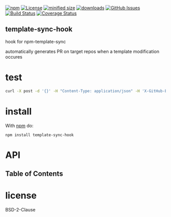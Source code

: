 [![npm](https://img.shields.io/npm/v/template-sync-hook.svg)](https://www.npmjs.com/package/template-sync-hook)
[![License](https://img.shields.io/badge/License-BSD%203--Clause-blue.svg)](https://opensource.org/licenses/BSD-3-Clause)
[![minified size](https://badgen.net/bundlephobia/min/template-sync-hook)](https://bundlephobia.com/result?p=template-sync-hook)
[![downloads](http://img.shields.io/npm/dm/template-sync-hook.svg?style=flat-square)](https://npmjs.org/package/template-sync-hook)
[![GitHub Issues](https://img.shields.io/github/issues/template-tools/template-sync-hook.svg?style=flat-square)](https://github.com/template-tools/template-sync-hook/issues)
[![Build Status](https://img.shields.io/endpoint.svg?url=https%3A%2F%2Factions-badge.atrox.dev%2Ftemplate-tools%2Ftemplate-sync-hook%2Fbadge&style=flat)](https://actions-badge.atrox.dev/template-tools/template-sync-hook/goto)
[![Coverage Status](https://coveralls.io/repos/template-tools/template-sync-hook/badge.svg)](https://coveralls.io/github/template-tools/template-sync-hook)

## template-sync-hook

hook for npm-template-sync

automatically generates PR on target repos when a template modification occures

# test

```sh
curl -X post -d '{}' -H "Content-Type: application/json" -H 'X-GitHub-Event: ping' https://localhost/template-sync-hook/webhook
```

# install

With [npm](http://npmjs.org) do:

```shell
npm install template-sync-hook
```

# API

<!-- Generated by documentation.js. Update this documentation by updating the source code. -->

## Table of Contents

# license

BSD-2-Clause
